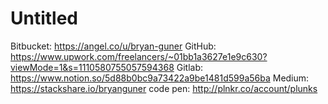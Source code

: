 # Untitled

Bitbucket: https://angel.co/u/bryan-guner
GitHub: https://www.upwork.com/freelancers/~01bb1a3627e1e9c630?viewMode=1&s=1110580755057594368
Gitlab: https://www.notion.so/5d88b0bc9a73422a9be1481d599a56ba
Medium: https://stackshare.io/bryanguner
code pen: http://plnkr.co/account/plunks
